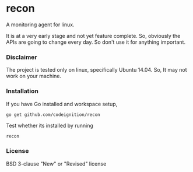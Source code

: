 # recon
A monitoring agent for linux.

It is at a very early stage and not yet feature complete. So, obviously the APIs are going to change every day. So don't use it for anything important.

### Disclaimer

The project is tested only on linux, specifically Ubuntu 14.04. So, It may not work on your machine.

### Installation

If you have Go installed and workspace setup,

```sh
go get github.com/codeignition/recon
```

Test whether its installed by running

```
recon
```

### License

BSD 3-clause "New" or "Revised" license
